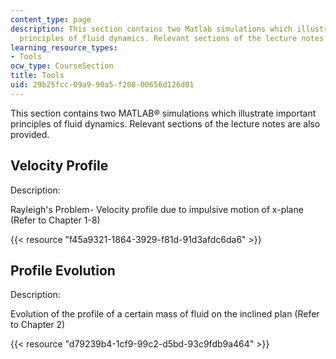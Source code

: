 ```yaml
---
content_type: page
description: This section contains two Matlab simulations which illustrate important
  principles of fluid dynamics. Relevant sections of the lecture notes are also provided.
learning_resource_types:
- Tools
ocw_type: CourseSection
title: Tools
uid: 29b25fcc-09a9-90a5-f208-00656d126d01
---
```


This section contains two MATLAB® simulations which illustrate important principles of fluid dynamics. Relevant sections of the lecture notes are also provided.

Velocity Profile
----------------

Description:

Rayleigh's Problem- Velocity profile due to impulsive motion of x-plane (Refer to Chapter 1-8)

{{< resource "f45a9321-1864-3929-f81d-91d3afdc6da6" >}}

Profile Evolution
-----------------

Description:

Evolution of the profile of a certain mass of fluid on the inclined plan (Refer to Chapter 2)

{{< resource "d79239b4-1cf9-99c2-d5bd-93c9fdb9a464" >}}